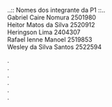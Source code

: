 ..:: Nomes dos integrante da P1 ::..    
Gabriel Caire Nomura 2501980   
Heitor Matos da Silva 2520912   
Heringson Lima 2404307   
Rafael Ienne Manoel 2519853   
Wesley da Silva Santos 2522594    

.  
.  
.  
.  
.  
.  
